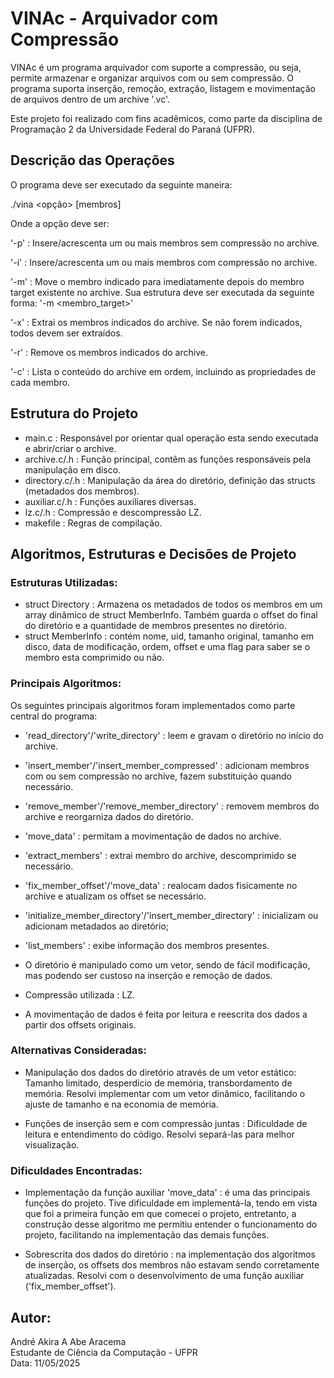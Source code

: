 # VINAc - Arquivador com Compressão

VINAc é um programa arquivador com suporte a compressão, ou seja, permite armazenar e organizar arquivos com ou sem compressão. O programa suporta inserção, remoção, extração, listagem e movimentação de arquivos dentro de um archive '.vc'.

Este projeto foi realizado com fins acadêmicos, como parte da disciplina de Programação 2 da Universidade Federal do Paraná (UFPR).

## Descrição das Operações

O programa deve ser executado da seguinte maneira:

./vina <opção> <archive> [membros]

Onde a opção deve ser:

'-p' : Insere/acrescenta um ou mais membros sem compressão no archive.

'-i' : Insere/acrescenta um ou mais membros com compressão no archive.

'-m' : Move o membro indicado para imediatamente depois do membro target existente no archive. Sua estrutura deve ser executada da seguinte forma:
'-m <archive> <membro> <membro_target>'

'-x' : Extrai os membros indicados do archive. Se não forem indicados, todos devem ser extraídos.

'-r' : Remove os membros indicados do archive.

'-c' : Lista o conteúdo do archive em ordem, incluindo as propriedades de cada membro.


## Estrutura do Projeto

- main.c : Responsável por orientar qual operação esta sendo executada e abrir/criar o archive.
- archive.c/.h : Função principal, contêm as funções responsáveis pela manipulação em disco.
- directory.c/.h : Manipulação da área do diretório, definição das structs (metadados dos membros).
- auxiliar.c/.h : Funções auxiliares diversas.
- lz.c/.h : Compressão e descompressão LZ.
- makefile : Regras de compilação.


## Algoritmos, Estruturas e Decisões de Projeto

### Estruturas Utilizadas:

- struct Directory : Armazena os metadados de todos os membros em um array dinâmico de struct MemberInfo. Também guarda o offset do final do diretório e a quantidade de membros presentes no diretório. 
- struct MemberInfo : contém nome, uid, tamanho original, tamanho em disco, data de modificação, ordem, offset e uma flag para saber se o membro esta comprimido ou não.


### Principais Algoritmos:

Os seguintes principais algoritmos foram implementados como parte central do programa:

- 'read_directory'/'write_directory' : leem e gravam o diretório no início do archive.

- 'insert_member'/'insert_member_compressed' : adicionam membros com ou sem compressão no archive, fazem substituição quando necessário.

- 'remove_member'/'remove_member_directory' : removem membros do archive e reorgarniza dados do diretório.

- 'move_data' : permitam a movimentação de dados no archive.

- 'extract_members' : extrai membro do archive, descomprimido se necessário.

- 'fix_member_offset'/'move_data' : realocam dados fisicamente no archive e atualizam os offset se necessário.

- 'initialize_member_directory'/'insert_member_directory' : inicializam ou adicionam metadados ao diretório;

- 'list_members' : exibe informação dos membros presentes.

- O diretório é manipulado como um vetor, sendo de fácil modificação, mas podendo ser custoso na inserção e remoção de dados.

- Compressão utilizada : LZ.

- A movimentação de dados é feita por leitura e reescrita dos dados a partir dos offsets originais.


### Alternativas Consideradas:

- Manipulação dos dados do diretório através de um vetor estático: Tamanho limitado, desperdício de memória, transbordamento de memória. Resolvi implementar com um vetor dinâmico, facilitando o ajuste de tamanho e na economia de memória.

- Funções de inserção sem e com compressão juntas : Dificuldade de leitura e entendimento do código. Resolvi separá-las para melhor visualização.

### Dificuldades Encontradas:

- Implementação da função auxiliar 'move_data' : é uma das principais funções do projeto. Tive dificuldade em implementá-la, tendo em vista que foi a primeira função em que comecei o projeto, entretanto, a construção desse algoritmo me permitiu entender o funcionamento do projeto, facilitando na implementação das demais funções.

- Sobrescrita dos dados do diretório : na implementação dos algoritmos de inserção, os offsets dos membros não estavam sendo corretamente atualizadas. Resolvi com o desenvolvimento de uma função auxiliar ('fix_member_offset').


## Autor:
André Akira A Abe Aracema <br>
Estudante de Ciência da Computação - UFPR <br>
Data: 11/05/2025

